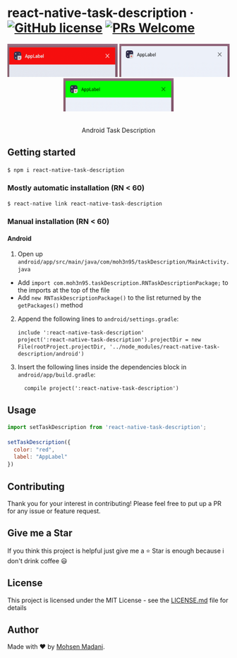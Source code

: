   
  # react-native-task-description &middot; [![GitHub license](https://img.shields.io/badge/license-MIT-blue.svg)](https://github.com/moh3n9595/react-native-task-description/blob/master/LICENSE) [![PRs Welcome](https://img.shields.io/badge/PRs-welcome-orange.svg)](https://github.com/moh3n9595/react-native-task-description/compare)



<p align="center">
  <div align="center">
    <img src="./images/shot1.png" width="250" height="75">
    <img src="./images/shot2.png" width="250" height="75">
    <img src="./images/shot3.png" width="250" height="75">
  </div>
  <br>
  <p align="center">
    Android Task Description
  </p>
</p>

## Getting started

`$ npm i react-native-task-description`

### Mostly automatic installation (RN < 60)

`$ react-native link react-native-task-description`

### Manual installation (RN < 60)

#### Android

1. Open up `android/app/src/main/java/com/moh3n95/taskDescription/MainActivity.java`
  - Add `import com.moh3n95.taskDescription.RNTaskDescriptionPackage;` to the imports at the top of the file
  - Add `new RNTaskDescriptionPackage()` to the list returned by the `getPackages()` method
2. Append the following lines to `android/settings.gradle`:
  	```
  	include ':react-native-task-description'
  	project(':react-native-task-description').projectDir = new File(rootProject.projectDir, '../node_modules/react-native-task-description/android')
  	```
3. Insert the following lines inside the dependencies block in `android/app/build.gradle`:
  	```
      compile project(':react-native-task-description')
  	```

## Usage
```javascript
import setTaskDescription from 'react-native-task-description';

setTaskDescription({
  color: "red",
  label: "AppLabel"
})

```

## Contributing

Thank you for your interest in contributing! Please feel free to put up a PR for any issue or feature request.

## Give me a Star

If you think this project is helpful just give me a ⭐️ Star is enough because i don't drink coffee 😃

## License

This project is licensed under the MIT License - see the [LICENSE.md](https://github.com/moh3n9595/react-native-task-description/blob/master/LICENSE) file for details

## Author

Made with ❤️ by [Mohsen Madani](https://github.com/moh3n9595).